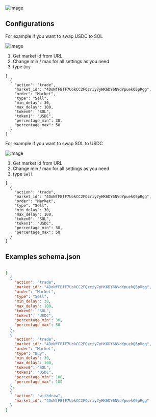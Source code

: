 ![image](https://github.com/user-attachments/assets/71f8d2d0-cc2d-4d15-b178-7b2beace5930)

## Configurations

For example if you want to swap USDC to SOL

![image](https://github.com/user-attachments/assets/96fc2fa4-2afb-49f7-b986-7f8fd9e7e2a5)

1. Get market id from URL
2. Change min / max for all settings as you need
3. type `Buy`

```
[
  {
    "action": "trade",
    "market_id": "4DoNfFBfF7UokCC2FQzriy7yHK6DY6NVdYpuekQ5pRgg",
    "order": "Market",
    "type": "Sell",
    "min_delay": 30,
    "max_delay": 100,
    "token0": "SOL",
    "token1": "USDC",
    "percentage_min": 30,
    "percentage_max": 50
  }
]
```


For example if you want to swap SOL to USDC

![image](https://github.com/user-attachments/assets/96fc2fa4-2afb-49f7-b986-7f8fd9e7e2a5)

1. Get market id from URL
2. Change min / max for all settings as you need
3. type `Sell`

```
[
  {
    "action": "trade",
    "market_id": "4DoNfFBfF7UokCC2FQzriy7yHK6DY6NVdYpuekQ5pRgg",
    "order": "Market",
    "type": "Sell",
    "min_delay": 30,
    "max_delay": 100,
    "token0": "SOL",
    "token1": "USDC",
    "percentage_min": 30,
    "percentage_max": 50
  }
]
```




## Examples schema.json
```schema_example.json

[
  {
    "action": "trade",
    "market_id": "4DoNfFBfF7UokCC2FQzriy7yHK6DY6NVdYpuekQ5pRgg",
    "order": "Market",
    "type": "Sell",
    "min_delay": 30,
    "max_delay": 100,
    "token0": "SOL",
    "token1": "USDC",
    "percentage_min": 30,
    "percentage_max": 50
  },
  {
    "action": "trade",
    "market_id": "4DoNfFBfF7UokCC2FQzriy7yHK6DY6NVdYpuekQ5pRgg",
    "order": "Market",
    "type": "Buy",
    "min_delay": 30,
    "max_delay": 100,
    "token0": "SOL",
    "token1": "USDC",
    "percentage_min": 100,
    "percentage_max": 100
  },
  {
    "action": "withdraw",
    "market_id": "4DoNfFBfF7UokCC2FQzriy7yHK6DY6NVdYpuekQ5pRgg"
  }
]
```







